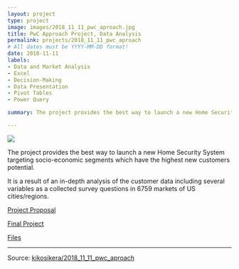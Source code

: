 ```yaml
---
layout: project
type: project
image: images/2018_11_11_pwc_aproach.jpg
title: PwC Approach Project, Data Analysis
permalink: projects/2018_11_11_pwc_aproach
# All dates must be YYYY-MM-DD format!
date: 2018-11-11
labels:
- Data and Market Analysis
- Excel
- Decision-Making
- Data Presentation
- Pivot Tables
- Power Query

summary: The project provides the best way to launch a new Home Security System targeting socio-economic segments which have the highest new customers potential. It is a result of an in-depth analysis of the customer data including several variables as a collected survey questions in 6759 markets of US cities/regions. 

---
```


<img class="ui image" src="{{ site.baseurl }}/images/2018_11_11_pwc_aproach_cs.jpg">

The project provides the best way to launch a new Home Security System targeting socio-economic segments which have the highest new customers potential.

It is a result of an in-depth analysis of the customer data including several variables as a collected survey questions in 6759 markets of US cities/regions.

[Project Proposal](https://github.com/kikosikera/2018_11_11_pwc_aproach/blob/master/decks/pwc_Project_Proposal.pdf)

[Final Project](https://github.com/kikosikera/2018_11_11_pwc_aproach/blob/master/decks/Kiko_Siqueira_PwC_Final_%20Project.pdf)

[Files](https://github.com/kikosikera/2018_11_11_pwc_aproach)


<hr>

Source: <a href="https://github.com/kikosikera/2018_11_11_pwc_aproach"><i class="large github icon"></i>kikosikera/2018_11_11_pwc_aproach</a>


 
